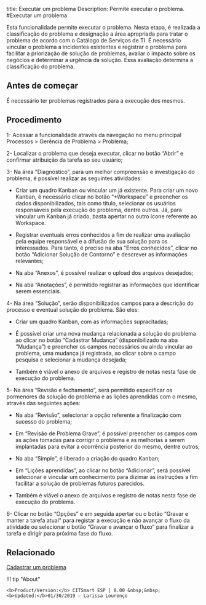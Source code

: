 title: Executar um problema
Description: Permite executar o problema.
#Executar um problema

Esta funcionalidade permite executar o problema. Nesta etapa, é realizada a classificação do problema e designação a área apropriada para tratar o problema de acordo com o Catálogo de Serviços de TI. É necessário vincular o problema a incidentes existentes e registrar o problema para facilitar a priorização de solução de problemas, avaliar o impacto sobre os negócios e determinar a urgência da solução. Essa avaliação determina a classificação do problema.

Antes de começar
----------------

É necessário ter problemas registrados para a execução dos mesmos.

Procedimento
------------

1-  Acessar a funcionalidade através da navegação no menu principal Processos \>
    Gerência de Problema \> Problema;

2-  Localizar o problema que deseja executar, clicar no botão “Abrir” e
    confirmar atribuição da tarefa ao seu usuário;

3-  Na área “Diagnóstico”, para um melhor compreensão e investigação do
    problema, é possível realizar as seguintes atividades:

-   Criar um quadro Kanban ou vincular um já existente. Para criar um novo
    Kanban, é necessário clicar no botão “+Workspace” e preencher os dados
    disponibilizados, tais como título, selecionar os usuários responsáveis pela
    execução do problema, dentre outros. Já, para vincular um Kanban já criado,
    basta apertar no outro ícone referente ao Workspace.

-   Registrar eventuais erros conhecidos a fim de realizar uma avaliação pela
    equipe responsável e a difusão de sua solução para os interessados. Para
    tanto, é preciso na aba “Erros conhecidos”, clicar no botão “Adicionar
    Solução de Contorno” e descrever as informações relevantes;

-   Na aba “Anexos”, é possível realizar o upload dos arquivos desejados;

-   Na aba “Anotações”, é permitido registrar as informações que identificar
    serem essenciais.

4-  Na área “Solução”, serão disponibilizados campos para a descrição do
    processo e eventual solução do problema. São eles:

-   Criar um quadro Kanban, com as informações supracitadas;

-   É possível criar uma nova mudança relacionada a solução do problema ao
    clicar no botão “Cadastrar Mudança” (disponibilizado na aba “Mudança”) e
    preencher os campos necessários ou ainda vincular ao problema, uma mudança
    já registrada, ao clicar sobre o campo pesquisa e selecionar a mudança
    desejada;

-   Também é viável o anexo de arquivos e registro de notas nesta fase de
    execução do problema.

5-  Na área “Revisão e fechamento”, será permitido especificar os pormenores da
    solução do problema e as lições aprendidas com o mesmo, através das
    seguintes ações:

-   Na aba “Revisão”, selecionar a opção referente a finalização com sucesso do
    problema;

-   Em “Revisão de Problema Grave”, é possível preencher os campos com as ações
    tomadas para corrigir o problema e as melhorias a serem implantadas para
    evitar a ocorrência posterior do mesmo, dentre outros;

-   Na aba “Simple”, é liberado a criação do quadro Kanban;

-   Em “Lições aprendidas”, ao clicar no botão “Adicionar”, será possível
    selecionar e vincular um conhecimento para dizimar as instruções a fim
    facilitar a solução de problemas futuros parecidos.

-   Também é viável o anexo de arquivos e registro de notas nesta fase de
    execução do problema.

6-  Clicar no botão “Opções” e em seguida apertar ou o botão “Gravar e manter a
    tarefa atual” para registar a execução e não avançar o fluxo da atividade ou
    selecionar o botão “Gravar e avançar o fluxo” para finalizar a tarefa e
    dirigir para próxima fase do fluxo.
    
Relacionado
------------
 
[Cadastrar um problema](/pt-br/citsmart-esp-8/processes/problem/use/register-problem.html)

!!! tip "About"

    <b>Product/Version:</b> CITSmart ESP | 8.00 &nbsp;&nbsp;
    <b>Updated:</b>01/30/2019 – Larissa Lourenço
